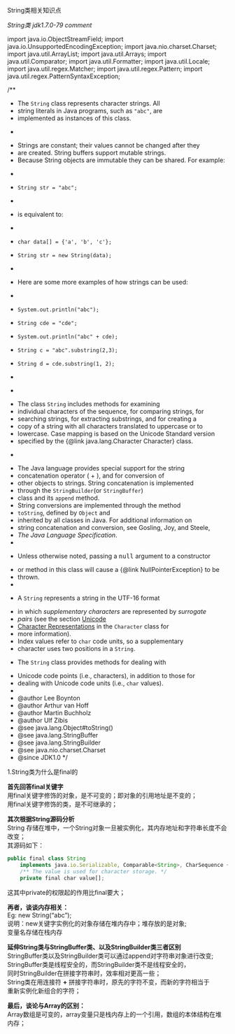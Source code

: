 String类相关知识点

*String类 jdk1.7.0-79 comment*

import java.io.ObjectStreamField;
import java.io.UnsupportedEncodingException;
import java.nio.charset.Charset;
import java.util.ArrayList;
import java.util.Arrays;
import java.util.Comparator;
import java.util.Formatter;
import java.util.Locale;
import java.util.regex.Matcher;
import java.util.regex.Pattern;
import java.util.regex.PatternSyntaxException;

/**
 * The <code>String</code> class represents character strings. All
 * string literals in Java programs, such as <code>"abc"</code>, are
 * implemented as instances of this class.
 * <p>
 * Strings are constant; their values cannot be changed after they
 * are created. String buffers support mutable strings.
 * Because String objects are immutable they can be shared. For example:
 * <p><blockquote><pre>
 *     String str = "abc";
 * </pre></blockquote><p>
 * is equivalent to:
 * <p><blockquote><pre>
 *     char data[] = {'a', 'b', 'c'};
 *     String str = new String(data);
 * </pre></blockquote><p>
 * Here are some more examples of how strings can be used:
 * <p><blockquote><pre>
 *     System.out.println("abc");
 *     String cde = "cde";
 *     System.out.println("abc" + cde);
 *     String c = "abc".substring(2,3);
 *     String d = cde.substring(1, 2);
 * </pre></blockquote>
 * <p>
 * The class <code>String</code> includes methods for examining
 * individual characters of the sequence, for comparing strings, for
 * searching strings, for extracting substrings, and for creating a
 * copy of a string with all characters translated to uppercase or to
 * lowercase. Case mapping is based on the Unicode Standard version
 * specified by the {@link java.lang.Character Character} class.
 * <p>
 * The Java language provides special support for the string
 * concatenation operator (&nbsp;+&nbsp;), and for conversion of
 * other objects to strings. String concatenation is implemented
 * through the <code>StringBuilder</code>(or <code>StringBuffer</code>)
 * class and its <code>append</code> method.
 * String conversions are implemented through the method
 * <code>toString</code>, defined by <code>Object</code> and
 * inherited by all classes in Java. For additional information on
 * string concatenation and conversion, see Gosling, Joy, and Steele,
 * <i>The Java Language Specification</i>.
 *
 * <p> Unless otherwise noted, passing a <tt>null</tt> argument to a constructor
 * or method in this class will cause a {@link NullPointerException} to be
 * thrown.
 *
 * <p>A <code>String</code> represents a string in the UTF-16 format
 * in which <em>supplementary characters</em> are represented by <em>surrogate
 * pairs</em> (see the section <a href="Character.html#unicode">Unicode
 * Character Representations</a> in the <code>Character</code> class for
 * more information).
 * Index values refer to <code>char</code> code units, so a supplementary
 * character uses two positions in a <code>String</code>.
 * <p>The <code>String</code> class provides methods for dealing with
 * Unicode code points (i.e., characters), in addition to those for
 * dealing with Unicode code units (i.e., <code>char</code> values).
 *
 * @author  Lee Boynton
 * @author  Arthur van Hoff
 * @author  Martin Buchholz
 * @author  Ulf Zibis
 * @see     java.lang.Object#toString()
 * @see     java.lang.StringBuffer
 * @see     java.lang.StringBuilder
 * @see     java.nio.charset.Charset
 * @since   JDK1.0
 */

1.String类为什么是final的

**首先回答final关键字**  
用final关键字修饰的对象，是不可变的；即对象的引用地址是不变的；  
用final关键字修饰的类，是不可继承的；  

**其次根据String源码分析**  
String 存储在堆中，一个String对象一旦被实例化，其内存地址和字符串长度不会改变；  
其源码如下：
```javascript
public final class String
    implements java.io.Serializable, Comparable<String>, CharSequence {
    /** The value is used for character storage. */
    private final char value[];
```
这其中private的权限起的作用比final要大；  

**再者，谈谈内存相关：**  
Eg: new String(“abc”);  
说明：new关键字实例化的对象存储在堆内存中；堆存放的是对象;  
变量名存储在栈内存  

**延伸String类与StringBuffer类、以及StringBuilder类三者区别**  
StringBuffer类以及StringBuilder类可以通过append对字符串对象进行改变;  
StringBuffer类是线程安全的，而StringBuilder类不是线程安全的，  
同时StringBuilder在拼接字符串时，效率相对更高一些；  
String类在用连接符 **+** 拼接字符串时，原先的字符不变，而新的字符相当于  
重新实例化新组合的字符； 

**最后，谈论与Array的区别：**   
Array数组是可变的，array变量只是栈内存上的一个引用，数组的本体结构在堆内存；
